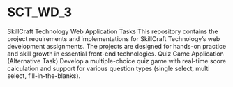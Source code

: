 # SCT_WD_3
SkillCraft Technology Web Application Tasks
This repository contains the project requirements and implementations for SkillCraft Technology’s web development assignments. The projects are designed for hands-on practice and skill growth in essential front-end technologies.
Quiz Game Application (Alternative Task)
Develop a multiple-choice quiz game with real-time score calculation and support for various question types (single select, multi select, fill-in-the-blanks).
